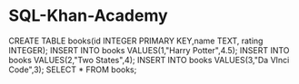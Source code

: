 # SQL-Khan-Academy
CREATE TABLE books(id INTEGER PRIMARY KEY,name TEXT, rating INTEGER);
INSERT INTO books VALUES(1,"Harry Potter",4.5);
INSERT INTO books VALUES(2,"Two States",4);
INSERT INTO books VALUES(3,"Da VInci Code",3);
SELECT * FROM books;
